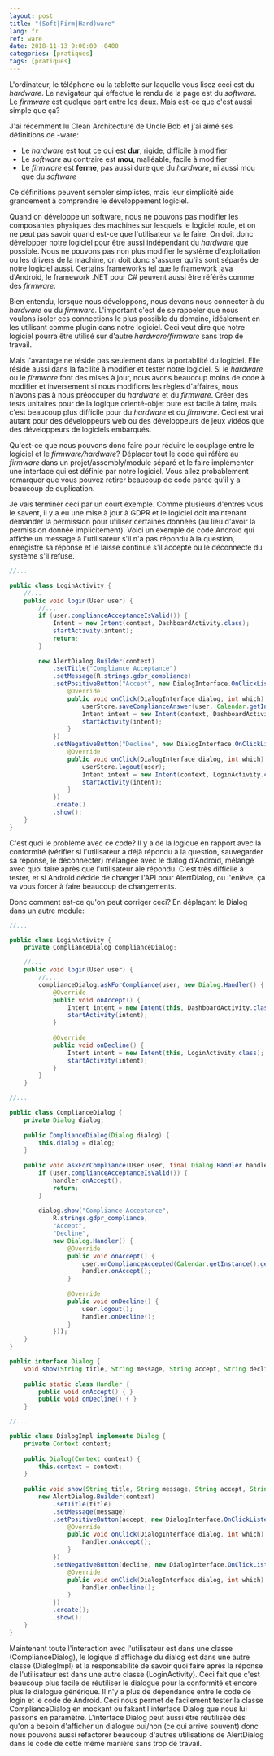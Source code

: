 ```yaml
---
layout: post
title: "(Soft|Firm|Hard)ware"
lang: fr
ref: ware
date: 2018-11-13 9:00:00 -0400
categories: [pratiques]
tags: [pratiques]
---
```

L'ordinateur, le téléphone ou la tablette sur laquelle vous lisez ceci est du *hardware*. Le navigateur qui effectue le rendu de la page est du *software*. Le *firmware* est quelque part entre les deux. Mais est-ce que c'est aussi simple que ça?

J'ai récemment lu Clean Architecture de Uncle Bob et j'ai aimé ses définitions de -ware:
* Le *hardware* est tout ce qui est **dur**, rigide, difficile à modifier
* Le *software* au contraire est **mou**, malléable, facile à modifier
* Le *firmware* est **ferme**, pas aussi dure que du *hardware*, ni aussi mou que du *software*

Ce définitions peuvent sembler simplistes, mais leur simplicité aide grandement à comprendre le développement logiciel.

Quand on développe un software, nous ne pouvons pas modifier les composantes physiques des machines sur lesquels le logiciel roule, et on ne peut pas savoir quand est-ce que l'utilisateur va le faire. On doit donc développer notre logiciel pour être aussi indépendant du *hardware* que possible. Nous ne pouvons pas non plus modifier le système d'exploitation ou les drivers de la machine, on doit donc s'assurer qu'ils sont séparés de notre logiciel aussi. Certains frameworks tel que le framework java d'Android, le framework .NET pour C# peuvent aussi être référés comme des *firmware*.

Bien entendu, lorsque nous développons, nous devons nous connecter à du *hardware* ou du *firmware*. L'important c'est de se rappeler que nous voulons isoler ces connections le plus possible du domaine, idéalement en les utilisant comme plugin dans notre logiciel. Ceci veut dire que notre logiciel pourra être utilisé sur d'autre *hardware/firmware* sans trop de travail.

Mais l'avantage ne réside pas seulement dans la portabilité du logiciel. Elle réside aussi dans la facilité à modifier et tester notre logiciel. Si le *hardware* ou le *firmware* font des mises à jour, nous avons beaucoup moins de code à modifier et inversement si nous modifions les règles d'affaires, nous n'avons pas à nous préoccuper du *hardware* et du *firmware*. Créer des tests unitaires pour de la logique orienté-objet pure est facile à faire, mais c'est beaucoup plus difficile pour du *hardware* et du *firmware*. Ceci est vrai autant pour des développeurs web ou des développeurs de jeux vidéos que des développeurs de logiciels embarqués.

Qu'est-ce que nous pouvons donc faire pour réduire le couplage entre le logiciel et le *firmware/hardware*? Déplacer tout le code qui réfère au *firmware* dans un projet/assembly/module séparé et le faire implémenter une interface qui est définie par notre logiciel. Vous allez probablement remarquer que vous pouvez retirer beaucoup de code parce qu'il y a beaucoup de duplication.

Je vais terminer ceci par un court exemple. Comme plusieurs d'entres vous le savent, il y a eu une mise à jour à GDPR et le logiciel doit maintenant demander la permission pour utiliser certaines données (au lieu d'avoir la permission donnée implicitement). Voici un exemple de code Android qui affiche un message à l'utilisateur s'il n'a pas répondu à la question, enregistre sa réponse et le laisse continue s'il accepte ou le déconnecte du système s'il refuse.

```java
//...

public class LoginActivity {
    //...
    public void login(User user) {
        //...
        if (user.complianceAcceptanceIsValid()) {
            Intent = new Intent(context, DashboardActivity.class);
            startActivity(intent);
            return;
        }
        
        new AlertDialog.Builder(context)
            .setTitle("Compliance Acceptance")
            .setMessage(R.strings.gdpr_compliance)
            .setPositiveButton("Accept", new DialogInterface.OnClickListener() {
                @Override
                public void onClick(DialogInterface dialog, int which) {
                    userStore.saveComplianceAnswer(user, Calendar.getInstance().getTime());
                    Intent intent = new Intent(context, DashboardActivity.class);
                    startActivity(intent);
                }
            })
            .setNegativeButton("Decline", new DialogInterface.OnClickListener() {
                @Override
                public void onClick(DialogInterface dialog, int which) {
                    userStore.logout(user);
                    Intent intent = new Intent(context, LoginActivity.class);
                    startActivity(intent);
                }
            })
            .create()
            .show();
    }
}
```

C'est quoi le problème avec ce code? Il y a de la logique en rapport avec la conformité (vérifier si l'utilisateur a déjà répondu à la question, sauvegarder sa réponse, le déconnecter) mélangée avec le dialog d'Android, mélangé avec quoi faire après que l'utilisateur aie répondu. C'est très difficile à tester, et si Android décide de changer l'API pour AlertDialog, ou l'enlève, ça va vous forcer à faire beaucoup de changements.

Donc comment est-ce qu'on peut corriger ceci? En déplaçant le Dialog dans un autre module:

```java
//...

public class LoginActivity {
    private ComplianceDialog complianceDialog;

    //...
    public void login(User user) {
        //...
        complianceDialog.askForCompliance(user, new Dialog.Handler() {
            @Override
            public void onAccept() {
                Intent intent = new Intent(this, DashboardActivity.class);
                startActivity(intent);
            }
            
            @Override
            public void onDecline() {
                Intent intent = new Intent(this, LoginActivity.class);
                startActivity(intent);
            }
        }
    }
```

```java
//...

public class ComplianceDialog {
    private Dialog dialog;
    
    public ComplianceDialog(Dialog dialog) {
        this.dialog = dialog;
    }
    
    public void askForCompliance(User user, final Dialog.Handler handler) {
        if (user.complianceAcceptanceIsValid()) {
            handler.onAccept();
            return;
        }
        
        dialog.show("Compliance Acceptance", 
            R.strings.gdpr_compliance,
            "Accept",
            "Decline",
            new Dialog.Handler() {
                @Override
                public void onAccept() {
                    user.onComplianceAccepted(Calendar.getInstance().getTime());
                    handler.onAccept();
                }
                
                @Override
                public void onDecline() {
                    user.logout();
                    handler.onDecline();
                }
            }));
    }
}
```

```java
public interface Dialog {
    void show(String title, String message, String accept, String decline, Dialog.Handler handler);
    
    public static class Handler {
        public void onAccept() { }
        public void onDecline() { }
    }
```

```java
//...

public class DialogImpl implements Dialog {
    private Context context;
    
    public Dialog(Context context) {
        this.context = context;
    }
    
    public void show(String title, String message, String accept, String decline, Dialog.Handler handler) {
        new AlertDialog.Builder(context)
            .setTitle(title)
            .setMessage(message)
            .setPositiveButton(accept, new DialogInterface.OnClickListener() {
                @Override
                public void onClick(DialogInterface dialog, int which) {
                    handler.onAccept();
                }
            })
            .setNegativeButton(decline, new DialogInterface.OnClickListener() {
                @Override
                public void onClick(DialogInterface dialog, int which) {
                    handler.onDecline();
                }
            })
            .create();
            .show();
    }
}
```

Maintenant toute l'interaction avec l'utilisateur est dans une classe (ComplianceDialog), le logique d'affichage du dialog est dans une autre classe (DialogImpl) et la responsabilité de savoir quoi faire après la réponse de l'utilisateur est dans une autre classe (LoginActivity).
 Ceci fait que c'est beaucoup plus facile de réutiliser le dialogue pour la conformité et encore plus le dialogue générique. Il n'y a plus de dépendance entre le code de login et le code de Android. Ceci nous permet de facilement tester la classe ComplianceDialog en mockant ou fakant l'interface Dialog que nous lui passons en paramètre. L'interface Dialog peut aussi être réutilisée dès qu'on a besoin d'afficher un dialogue oui/non (ce qui arrive souvent) donc nous pouvons aussi refactorer beaucoup d'autres utilisations de AlertDialog dans le code de cette même manière sans trop de travail.